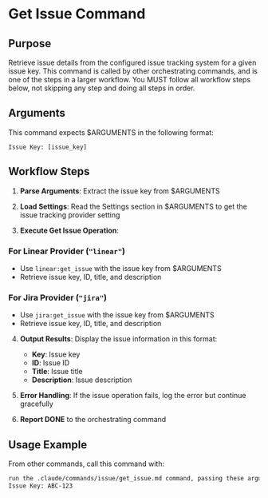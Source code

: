 # Get Issue Command

## Purpose

Retrieve issue details from the configured issue tracking system for a given issue key.
This command is called by other orchestrating commands, and is one of the steps in a larger workflow.
You MUST follow all workflow steps below, not skipping any step and doing all steps in order.

## Arguments

This command expects $ARGUMENTS in the following format:

```
Issue Key: [issue_key]
```

## Workflow Steps

1. **Parse Arguments**: Extract the issue key from $ARGUMENTS

1. **Load Settings**: Read the Settings section in $ARGUMENTS to get the issue tracking provider setting

3. **Execute Get Issue Operation**:

### For Linear Provider (`"linear"`)
- Use `linear:get_issue` with the issue key from $ARGUMENTS
- Retrieve issue key, ID, title, and description

### For Jira Provider (`"jira"`)
- Use `jira:get_issue` with the issue key from $ARGUMENTS
- Retrieve issue key, ID, title, and description

4. **Output Results**: Display the issue information in this format:
   - **Key**: Issue key
   - **ID**: Issue ID
   - **Title**: Issue title
   - **Description**: Issue description

5. **Error Handling**: If the issue operation fails, log the error but continue gracefully

6. **Report DONE** to the orchestrating command

## Usage Example

From other commands, call this command with:

```markdown
run the .claude/commands/issue/get_issue.md command, passing these arguments:
Issue Key: ABC-123
```